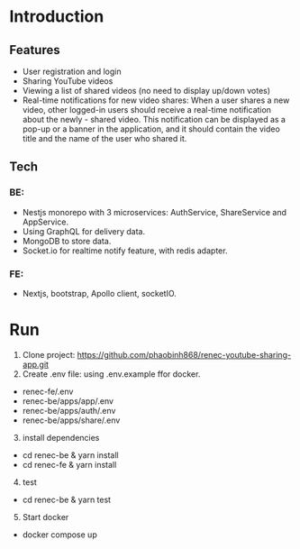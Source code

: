 # Introduction
## Features
- User registration and login
- Sharing YouTube videos
- Viewing a list of shared videos (no need to display up/down votes)
- Real-time notifications for new video shares: When a user shares a new video, other logged-in users should receive a real-time notification about the newly - shared video. This notification can be displayed as a pop-up or a banner in the application, and it should contain the video title and the name of the user who shared it. 
## Tech
### BE: 
- Nestjs monorepo with 3 microservices: AuthService, ShareService and AppService. 
- Using GraphQL for delivery data. 
- MongoDB to store data.
- Socket.io for realtime notify feature, with redis adapter.
### FE:
- Nextjs, bootstrap, Apollo client, socketIO.
# Run
1. Clone project: https://github.com/phaobinh868/renec-youtube-sharing-app.git
2. Create .env file: using .env.example ffor docker.
- renec-fe/.env
- renec-be/apps/app/.env
- renec-be/apps/auth/.env
- renec-be/apps/share/.env
3. install dependencies
- cd renec-be & yarn install
- cd renec-fe & yarn install
4. test
- cd renec-be & yarn test
5. Start docker
- docker compose up